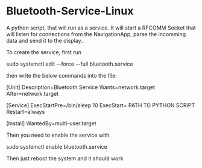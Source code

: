 # Bluetooth-Service-Linux
A python script, that will run as a service. It will start a RFCOMM Socket that will listen for connections from the NavigationApp, parse the incomming data and send it to the display..  


To create the service, first run 

sudo systemctl edit --force --full bluetooth.service 

then write the below commands into the file:

[Unit]
Description=Bluetooth Service
Wants=network.target
After=network.target

[Service]
ExecStartPre=/bin/sleep 10
ExecStart= PATH TO PYTHON SCRIPT
Restart=always

[Install]
WantedBy=multi-user.target

Then you need to enable the service with

sudo systemctl enable bluetooth.service

Then just reboot the system and it should work
